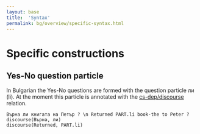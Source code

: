 ```yaml
---
layout: base
title:  'Syntax'
permalink: bg/overview/specific-syntax.html
---
```


# Specific constructions

## Yes-No question particle 

In Bulgarian the Yes-No questions are formed with the question particle ли (li). At the moment this particle is annotated with the [cs-dep/discourse]() relation.

~~~ sdparse
Върна ли книгата на Петър ? \n Returned PART.li book-the to Peter ?
discourse(Върна, ли)
discourse(Returned, PART.li)
~~~
